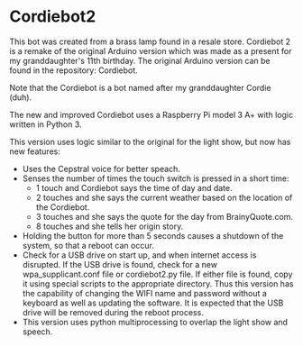 # Cordiebot2
This bot was created from a brass lamp found in a resale store. Cordiebot 2 is a remake of the original Arduino version which was made as a present for my granddaughter's 11th birthday. The original Arduino version can be found in the repository: Cordiebot.

Note that the Cordiebot is a bot named after my granddaughter Cordie (duh).

The new and improved Cordiebot uses a Raspberry Pi model 3 A+ with logic written in Python 3.

This version uses logic similar to the original for the light show, but now has new features:
- Uses the Cepstral voice for better speach.
- Senses the number of times the touch switch is pressed in a short time:
  -  1 touch and Cordiebot says the time of day and date.
  -  2 touches and she says the current weather based on the location of the Cordiebot.
  -  3 touches and she says the quote for the day from BrainyQuote.com.
  -  8 touches and she tells her origin story.
- Holding the button for more than 5 seconds causes a shutdown of the system, so that a reboot can occur.
- Check for a USB drive on start up, and when internet access is disrupted.  If the USB drive is found, check for a new wpa_supplicant.conf file or cordiebot2.py file.  If either file is found, copy it using special scripts to the appropriate directory. Thus this version has the capability of changing the WIFI name and password without a keyboard as well as updating the software.  It is expected that the USB drive will be removed during the reboot process.
- This version uses python multiprocessing to overlap the light show and speech.
